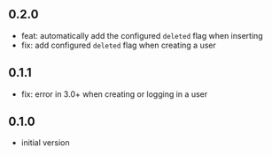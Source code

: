 ## 0.2.0
* feat: automatically add the configured `deleted` flag when inserting
* fix: add configured `deleted` flag when creating a user

## 0.1.1
* fix: error in 3.0+ when creating or logging in a user

## 0.1.0
* initial version
